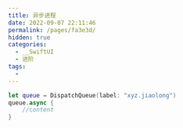 ```yaml
---
title: 异步进程
date: 2022-09-07 22:11:46
permalink: /pages/fa3e3d/
hidden: true
categories: 
  - __SwiftUI
  - 进阶
tags: 
  - 
---
```


```swift
let queue = DispatchQueue(label: "xyz.jiaolong")
queue.async {
	//content
}
```
